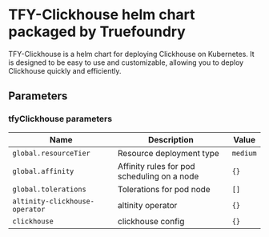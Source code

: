 # TFY-Clickhouse helm chart packaged by Truefoundry
TFY-Clickhouse is a helm chart for deploying Clickhouse on Kubernetes. It is designed to be easy to use and customizable, allowing you to deploy Clickhouse quickly and efficiently.

## Parameters

### tfyClickhouse parameters

| Name                           | Description                                 | Value    |
| ------------------------------ | ------------------------------------------- | -------- |
| `global.resourceTier`          | Resource deployment type                    | `medium` |
| `global.affinity`              | Affinity rules for pod scheduling on a node | `{}`     |
| `global.tolerations`           | Tolerations for pod   node                  | `[]`     |
| `altinity-clickhouse-operator` | altinity operator                           | `{}`     |
| `clickhouse`                   | clickhouse config                           | `{}`     |

